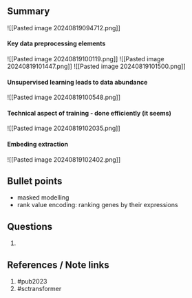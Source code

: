 ## Summary
![[Pasted image 20240819094712.png]]
#### Key data preprocessing elements
![[Pasted image 20240819100119.png]]
![[Pasted image 20240819101447.png]]
![[Pasted image 20240819101500.png]]
#### Unsupervised learning leads to data abundance
![[Pasted image 20240819100548.png]]
#### Technical aspect of training - done efficiently (it seems)
![[Pasted image 20240819102035.png]]
#### Embeding extraction
![[Pasted image 20240819102402.png]]

## Bullet points
- masked modelling
- rank value encoding: ranking genes by their expressions

## Questions
1. 

## References / Note links
1. #pub2023
2. #sctransformer